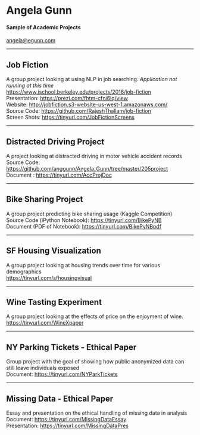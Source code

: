 # Angela Gunn
#### Sample of Academic Projects
angela@egunn.com

-----------
Job Fiction
-----------
A group project looking at using NLP in job searching. _Application not running at this time_  
https://www.ischool.berkeley.edu/projects/2016/job-fiction  
Presentation: https://prezi.com/fhtm-cfni6iq/view  
Website: http://jobfiction.s3-website-us-west-1.amazonaws.com/  
Source Code: https://github.com/RajeshThallam/job-fiction  
Screen Shots: https://tinyurl.com/JobFictionScreens  

--------------------------
Distracted Driving Project
--------------------------
A project looking at distracted driving in motor vehicle accident records  
Source Code: https://github.com/anggunn/Angela_Gunn/tree/master/205project    
Document : https://tinyurl.com/AccProjDoc

-------------------
Bike Sharing Project
--------------------
A group project predicting bike sharing usage (Kaggle Competition)  
Source Code (iPython Notebook): https://tinyurl.com/BikePyNB  
Document (PDF of Notebook): https://tinyurl.com/BikePyNBpdf    

------------------------
SF Housing Visualization
------------------------
A group project looking at housing trends over time for various demographics  
https://tinyurl.com/sfhousingvisual

-----------------------
Wine Tasting Experiment
-----------------------
A group project looking at the effects of price on the enjoyment of wine.  
https://tinyurl.com/WineXpaper  

----------------------------------
NY Parking Tickets - Ethical Paper
----------------------------------
Group project with the goal of showing how public anonymized data can still leave individuals exposed  
Document: https://tinyurl.com/NYParkTickets

----------------------------------
Missing Data - Ethical Paper
----------------------------------
Essay and presentation on the ethical handling of missing data in analysis  
Document: https://tinyurl.com/MissingDataEssay  
Presentation: https://tinyurl.com/MissingDataPres  
